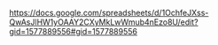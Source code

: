 https://docs.google.com/spreadsheets/d/1OchfeJXss-QwAsJlHW1yOAAY2CXyMkLwWmub4nEzo8U/edit?gid=1577889556#gid=1577889556
